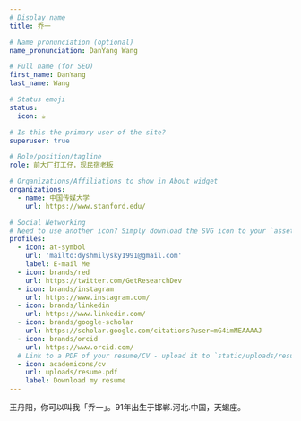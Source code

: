 ```yaml
---
# Display name
title: 乔一

# Name pronunciation (optional)
name_pronunciation: DanYang Wang

# Full name (for SEO)
first_name: DanYang
last_name: Wang

# Status emoji
status:
  icon: ☕️

# Is this the primary user of the site?
superuser: true

# Role/position/tagline
role: 前大厂打工仔，现民宿老板

# Organizations/Affiliations to show in About widget
organizations:
  - name: 中国传媒大学
    url: https://www.stanford.edu/

# Social Networking
# Need to use another icon? Simply download the SVG icon to your `assets/media/icons/` folder.
profiles:
  - icon: at-symbol
    url: 'mailto:dyshmilysky1991@gmail.com'
    label: E-mail Me
  - icon: brands/red
    url: https://twitter.com/GetResearchDev
  - icon: brands/instagram
    url: https://www.instagram.com/
  - icon: brands/linkedin
    url: https://www.linkedin.com/
  - icon: brands/google-scholar
    url: https://scholar.google.com/citations?user=mG4imMEAAAAJ
  - icon: brands/orcid
    url: https://www.orcid.com/
  # Link to a PDF of your resume/CV - upload it to `static/uploads/resume.pdf`
  - icon: academicons/cv
    url: uploads/resume.pdf
    label: Download my resume
---
```


王丹阳，你可以叫我「乔一」。91年出生于邯郸.河北.中国，天蝎座。
